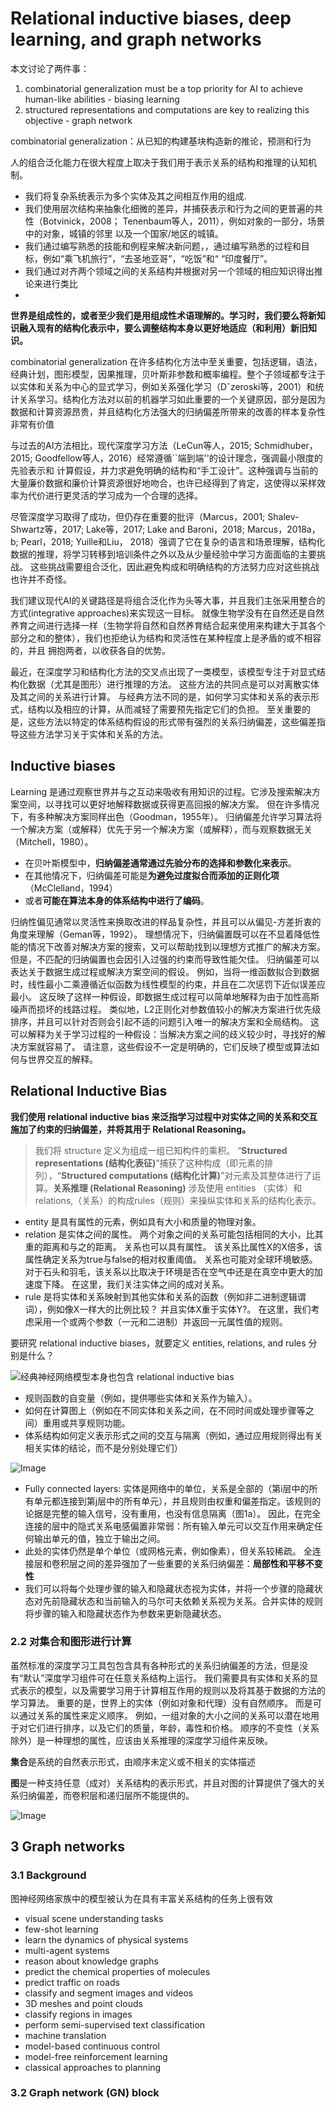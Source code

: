 # Relational inductive biases, deep learning, and graph networks


本文讨论了两件事：

1. combinatorial generalization must be a top priority for AI to achieve human-like abilities - biasing learning
2. structured representations and computations are key to realizing this objective - graph network

combinatorial generalization：从已知的构建基块构造新的推论，预测和行为

人的组合泛化能力在很大程度上取决于我们用于表示关系的结构和推理的认知机制。
- 我们将复杂系统表示为多个实体及其之间相互作用的组成.
- 我们使用层次结构来抽象化细微的差异，并捕获表示和行为之间的更普遍的共性（Botvinick，2008； Tenenbaum等人，2011），例如对象的一部分，场景中的对象，城镇的邻里
以及一个国家/地区的城镇。
- 我们通过编写熟悉的技能和例程来解决新问题，，通过编写熟悉的过程和目标，例如“乘飞机旅行”，“去圣地亚哥”，“吃饭”和“ 
“印度餐厅”。
- 我们通过对齐两个领域之间的关系结构并根据对另一个领域的相应知识得出推论来进行类比
- 
**世界是组成性的，或者至少我们是用组成性术语理解的。学习时，我们要么将新知识融入现有的结构化表示中，要么调整结构本身以更好地适应（和利用）新旧知识。**

combinatorial generalization 在许多结构化方法中至关重要，包括逻辑，语法，经典计划，图形模型，因果推理，贝叶斯非参数和概率编程。整个子领域都专注于以实体和关系为中心的显式学习，例如关系强化学习（Dˇzeroski等，2001）和统计关系学习。结构化方法对以前的机器学习如此重要的一个关键原因，部分是因为数据和计算资源昂贵，并且结构化方法强大的归纳偏差所带来的改善的样本复杂性非常有价值

与过去的AI方法相比，现代深度学习方法（LeCun等人，2015; Schmidhuber，2015; Goodfellow等人，2016）经常遵循``端到端''的设计理念，强调最小限度的先验表示和
计算假设，并力求避免明确的结构和“手工设计”。这种强调与当前的大量廉价数据和廉价计算资源很好地吻合，也许已经得到了肯定，这使得以采样效率为代价进行更灵活的学习成为一个合理的选择。

尽管深度学习取得了成功，但仍存在重要的批评（Marcus，2001; Shalev-Shwartz等，2017; Lake等，2017; Lake and Baroni，2018; Marcus，2018a，b; Pearl，2018; Yuille和Liu， 
2018）强调了它在复杂的语言和场景理解，结构化数据的推理，将学习转移到培训条件之外以及从少量经验中学习方面面临的主要挑战。
这些挑战需要组合泛化，因此避免构成和明确结构的方法努力应对这些挑战也许并不奇怪。

我们建议现代AI的关键路径是将组合泛化作为头等大事，并且我们主张采用整合的方式(integrative approaches)来实现这一目标。
就像生物学没有在自然还是自然养育之间进行选择一样（生物学将自然和自然养育结合起来使用来构建大于其各个部分之和的整体），我们也拒绝认为结构和灵活性在某种程度上是矛盾的或不相容的，并且
拥抱两者，以收获各自的优势。


最近，在深度学习和结构化方法的交叉点出现了一类模型，该模型专注于对显式结构化数据（尤其是图形）进行推理的方法。
这些方法的共同点是可以对离散实体及其之间的关系进行计算。
与经典方法不同的是，如何学习实体和关系的表示形式，结构以及相应的计算，从而减轻了需要预先指定它们的负担。
至关重要的是，这些方法以特定的体系结构假设的形式带有强烈的关系归纳偏差，这些偏差指导这些方法学习关于实体和关系的方法。

## Inductive biases
Learning 是通过观察世界并与之互动来吸收有用知识的过程。它涉及搜索解决方案空间，以寻找可以更好地解释数据或获得更高回报的解决方案。
但在许多情况下，有多种解决方案同样出色（Goodman，1955年）。
归纳偏差允许学习算法将一个解决方案（或解释）优先于另一个解决方案（或解释），而与观察数据无关（Mitchell，1980）。
- 在贝叶斯模型中，**归纳偏差通常通过先验分布的选择和参数化来表示**。
- 在其他情况下，归纳偏差可能是**为避免过度拟合而添加的正则化项**（McClelland，1994）
- 或者**可能在算法本身的体系结构中进行了编码**。

归纳性偏见通常以灵活性来换取改进的样品复杂性，并且可以从偏见-方差折衷的角度来理解（Geman等，1992）。
理想情况下，归纳偏置既可以在不显着降低性能的情况下改善对解决方案的搜索，又可以帮助找到以理想方式推广的解决方案。
但是，不匹配的归纳偏置也会因引入过强的约束而导致性能欠佳。
归纳偏差可以表达关于数据生成过程或解决方案空间的假设。
例如，当将一维函数拟合到数据时，线性最小二乘遵循近似函数为线性模型的约束，并且在二次惩罚下近似误差应最小。
这反映了这样一种假设，即数据生成过程可以简单地解释为由于加性高斯噪声而损坏的线路过程。
类似地，L2正则化对参数值较小的解决方案进行优先级排序，并且可以针对否则会引起不适的问题引入唯一的解决方案和全局结构。
这可以解释为关于学习过程的一种假设：当解决方案之间的歧义较少时，寻找好的解决方案就容易了。
请注意，这些假设不一定是明确的，它们反映了模型或算法如何与世界交互的解释。 



## Relational Inductive Bias
**我们使用 relational inductive bias 来泛指学习过程中对实体之间的关系和交互施加了约束的归纳偏差，并将其用于 Relational Reasoning。**

> 我们将 structure 定义为组成一组已知构件的乘积。 
“**Structured representations (结构化表征)**”捕获了这种构成（即元素的排列），“**Structured computations (结构化计算)**”对元素及其整体进行了运算。**关系推理 (Relational Reasoning)** 涉及使用 entities （实体）和relations,（关系）的构成rules（规则）来操纵实体和关系的结构化表示。
- entity 是具有属性的元素，例如具有大小和质量的物理对象。 
- relation 是实体之间的属性。
两个对象之间的关系可能包括相同的大小，比其重的距离和与之的距离。
关系也可以具有属性。
该关系比属性X的X倍多，该属性确定关系为true与false的相对权重阈值。
关系也可能对全球环境敏感。
对于石头和羽毛，该关系以比取决于环境是否在空气中还是在真空中更大的加速度下降。
在这里，我们关注实体之间的成对关系。 
- rule 是将实体和关系映射到其他实体和关系的函数（例如非二进制逻辑谓词），例如像X一样大的比例比较？
并且实体X重于实体Y?。
在这里，我们考虑采用一个或两个参数（一元和二进制）并返回一元属性值的规则。

要研究 relational inductive biases，就要定义 entities, relations, and rules 分别是什么？


![经典神经网络模型本身也包含 relational inductive bias](https://pic4.zhimg.com/80/v2-bcb009f0c1331c69bc3b780e45f63464.png)

- 规则函数的自变量（例如，提供哪些实体和关系作为输入）。 
- 如何在计算图上（例如在不同实体和关系之间，在不同时间或处理步骤等之间）重用或共享规则功能。 
- 体系结构如何定义表示形式之间的交互与隔离（例如，通过应用规则得出有关相关实体的结论，而不是分别处理它们）

![Image](https://pic4.zhimg.com/80/v2-978aa2cf78f82b9bfeb97d6c3893bb68.png)

- Fully connected layers: 实体是网络中的单位，关系是全部的（第i层中的所有单元都连接到第j层中的所有单元），并且规则由权重和偏差指定。该规则的论据是完整的输入信号，没有重用，也没有信息隔离（图1a）。
因此，在完全连接的层中的隐式关系电感偏置非常弱：所有输入单元可以交互作用来确定任何输出单元的值，独立于输出之间。 
- 此处的实体仍然是单个单位（或网格元素，例如像素），但关系较稀疏。
全连接层和卷积层之间的差异强加了一些重要的关系归纳偏差：**局部性和平移不变性**
- 我们可以将每个处理步骤的输入和隐藏状态视为实体，并将一个步骤的隐藏状态对先前隐藏状态和当前输入的马尔可夫依赖关系视为关系。合并实体的规则将步骤的输入和隐藏状态作为参数来更新隐藏状态。

### 2.2 对集合和图形进行计算
虽然标准的深度学习工具包包含具有各种形式的关系归纳偏差的方法，但是没有“默认”深度学习组件可在任意关系结构上运行。
我们需要具有实体和关系的显式表示的模型，以及需要学习用于计算相互作用的规则以及将其基于数据的方法的学习算法。
重要的是，世界上的实体（例如对象和代理）没有自然顺序。
而是可以通过关系的属性来定义顺序。
例如，一组对象的大小之间的关系可以潜在地用于对它们进行排序，以及它们的质量，年龄，毒性和价格。
顺序的不变性（关系除外）是一种理想的属性，应该由关系推理的深度学习组件来反映。

**集合**是系统的自然表示形式，由顺序未定义或不相关的实体描述

**图**是一种支持任意（成对）关系结构的表示形式，并且对图的计算提供了强大的关系归纳偏差，而卷积层和递归层所不能提供的。

![Image](https://pic4.zhimg.com/80/v2-3d2aa21a887c6ed1d1b2f0df49700702.png)



## 3 Graph networks
### 3.1 Background
图神经网络家族中的模型被认为在具有丰富关系结构的任务上很有效
- visual scene understanding tasks
- few-shot learning
- learn the dynamics of physical systems
- multi-agent systems
- reason about knowledge graphs
- predict the chemical properties of molecules
- predict traffic on roads
- classify and segment images and videos
- 3D meshes and point clouds
- classify regions in images
- perform semi-supervised text classification
- machine translation
- model-based continuous control
- model-free reinforcement learning
- classical approaches to planning


### 3.2 Graph network (GN) block
